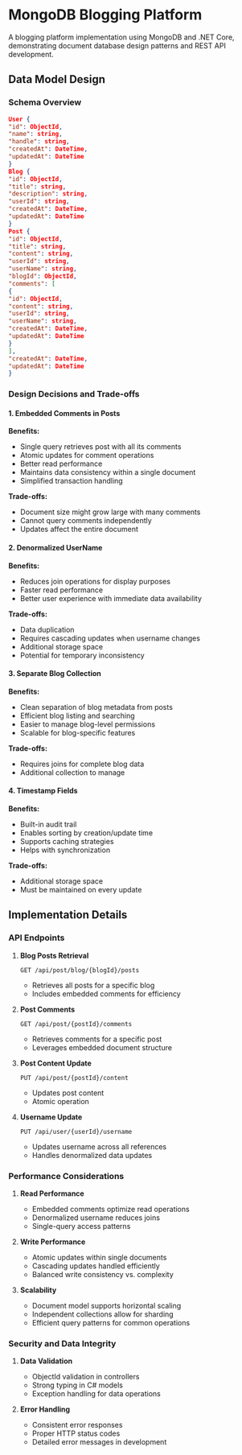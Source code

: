 # MongoDB Blogging Platform

A blogging platform implementation using MongoDB and .NET Core, demonstrating document database design patterns and REST API development.

## Data Model Design

### Schema Overview

```json
User {
"id": ObjectId,
"name": string,
"handle": string,
"createdAt": DateTime,
"updatedAt": DateTime
}
Blog {
"id": ObjectId,
"title": string,
"description": string,
"userId": string,
"createdAt": DateTime,
"updatedAt": DateTime
}
Post {
"id": ObjectId,
"title": string,
"content": string,
"userId": string,
"userName": string,
"blogId": ObjectId,
"comments": [
{
"id": ObjectId,
"content": string,
"userId": string,
"userName": string,
"createdAt": DateTime,
"updatedAt": DateTime
}
],
"createdAt": DateTime,
"updatedAt": DateTime
}
```

### Design Decisions and Trade-offs

#### 1. Embedded Comments in Posts

**Benefits:**

- Single query retrieves post with all its comments
- Atomic updates for comment operations
- Better read performance
- Maintains data consistency within a single document
- Simplified transaction handling

**Trade-offs:**

- Document size might grow large with many comments
- Cannot query comments independently
- Updates affect the entire document

#### 2. Denormalized UserName

**Benefits:**

- Reduces join operations for display purposes
- Faster read performance
- Better user experience with immediate data availability

**Trade-offs:**

- Data duplication
- Requires cascading updates when username changes
- Additional storage space
- Potential for temporary inconsistency

#### 3. Separate Blog Collection

**Benefits:**

- Clean separation of blog metadata from posts
- Efficient blog listing and searching
- Easier to manage blog-level permissions
- Scalable for blog-specific features

**Trade-offs:**

- Requires joins for complete blog data
- Additional collection to manage

#### 4. Timestamp Fields

**Benefits:**

- Built-in audit trail
- Enables sorting by creation/update time
- Supports caching strategies
- Helps with synchronization

**Trade-offs:**

- Additional storage space
- Must be maintained on every update

## Implementation Details

### API Endpoints

1. **Blog Posts Retrieval**

   ```
   GET /api/post/blog/{blogId}/posts
   ```

   - Retrieves all posts for a specific blog
   - Includes embedded comments for efficiency

2. **Post Comments**

   ```
   GET /api/post/{postId}/comments
   ```

   - Retrieves comments for a specific post
   - Leverages embedded document structure

3. **Post Content Update**

   ```
   PUT /api/post/{postId}/content
   ```

   - Updates post content
   - Atomic operation

4. **Username Update**
   ```
   PUT /api/user/{userId}/username
   ```
   - Updates username across all references
   - Handles denormalized data updates

### Performance Considerations

1. **Read Performance**

   - Embedded comments optimize read operations
   - Denormalized username reduces joins
   - Single-query access patterns

2. **Write Performance**

   - Atomic updates within single documents
   - Cascading updates handled efficiently
   - Balanced write consistency vs. complexity

3. **Scalability**
   - Document model supports horizontal scaling
   - Independent collections allow for sharding
   - Efficient query patterns for common operations

### Security and Data Integrity

1. **Data Validation**

   - ObjectId validation in controllers
   - Strong typing in C# models
   - Exception handling for data operations

2. **Error Handling**
   - Consistent error responses
   - Proper HTTP status codes
   - Detailed error messages in development
